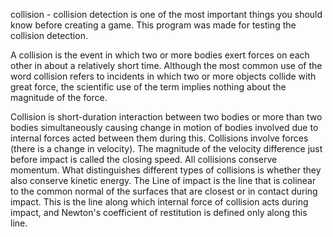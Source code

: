 
collision - collision detection is one of the most important things you should know before creating a game. This program was made for testing the collision detection.

A collision is the event in which two or more bodies exert forces on each other in about a relatively short time. Although the most common use of the word collision refers to incidents in which two or more objects collide with great force, the scientific use of the term implies nothing about the magnitude of the force.

Collision is short-duration interaction between two bodies or more than two bodies simultaneously causing change in motion of bodies involved due to internal forces acted between them during this. Collisions involve forces (there is a change in velocity). The magnitude of the velocity difference just before impact is called the closing speed. All collisions conserve momentum. What distinguishes different types of collisions is whether they also conserve kinetic energy. The Line of impact is the line that is colinear to the common normal of the surfaces that are closest or in contact during impact. This is the line along which internal force of collision acts during impact, and Newton's coefficient of restitution is defined only along this line. 
